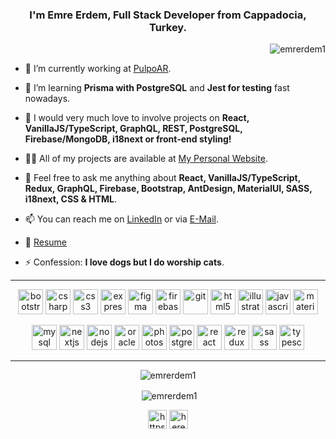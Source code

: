 <h3 align="center">I'm Emre Erdem, Full Stack Developer from Cappadocia, Turkey.</h3><p align="right"> <img src="https://komarev.com/ghpvc/?username=emrerdem1" alt="emrerdem1" /> </p>

- 🔭 I’m currently working at [PulpoAR](https://pulpoar.com).

- 🌱 I’m learning **Prisma with PostgreSQL** and **Jest for testing** fast nowadays.

- 👯 I would very much love to involve projects on **React, VanillaJS/TypeScript, GraphQL, REST, PostgreSQL, Firebase/MongoDB, i18next or front-end styling!**

- 👨‍💻 All of my projects are available at [My Personal Website](https://emrerdem.com).

- 💬 Feel free to ask me anything about **React, VanillaJS/TypeScript, Redux, GraphQL, Firebase, Bootstrap, AntDesign, MaterialUI, SASS, i18next, CSS & HTML**.

- 📫 You can reach me on [LinkedIn](https://www.linkedin.com/in/emrerdem94/) or via [E-Mail](mailto:emrerdem94@gmail.com).

- 💫 [Resume](https://drive.google.com/file/d/1rvvscyLOi3GS2wWUbxh6taoET3-xMKlj/view?usp=sharing)

- ⚡ Confession: **I love dogs but I do worship cats**.

---

<p align="center"><img src="https://devicons.github.io/devicon/devicon.git/icons/bootstrap/bootstrap-plain.svg" alt="bootstrap" width="40" height="40"/> <img src="https://devicons.github.io/devicon/devicon.git/icons/csharp/csharp-original.svg" alt="csharp" width="40" height="40"/> <img src="https://devicons.github.io/devicon/devicon.git/icons/css3/css3-original-wordmark.svg" alt="css3" width="40" height="40"/> <img src="https://devicons.github.io/devicon/devicon.git/icons/express/express-original-wordmark.svg" alt="express" width="40" height="40"/> <img src="https://www.vectorlogo.zone/logos/figma/figma-icon.svg" alt="figma" width="40" height="40"/> <img src="https://www.vectorlogo.zone/logos/firebase/firebase-icon.svg" alt="firebase" width="40" height="40"/> <img src="https://www.vectorlogo.zone/logos/git-scm/git-scm-icon.svg" alt="git" width="40" height="40"/> <img src="https://devicons.github.io/devicon/devicon.git/icons/html5/html5-original-wordmark.svg" alt="html5" width="40" height="40"/> <img src="https://www.vectorlogo.zone/logos/adobe_illustrator/adobe_illustrator-icon.svg" alt="illustrator" width="40" height="40"/> <img src="https://devicons.github.io/devicon/devicon.git/icons/javascript/javascript-original.svg" alt="javascript" width="40" height="40"/> <img src="https://raw.githubusercontent.com/prplx/svg-logos/5585531d45d294869c4eaab4d7cf2e9c167710a9/svg/materialize.svg" alt="materialize" width="40" height="40"/> 
 <p align="center"><img src="https://devicons.github.io/devicon/devicon.git/icons/mysql/mysql-original-wordmark.svg" alt="mysql" width="40" height="40"/> <img src="https://cdn.worldvectorlogo.com/logos/nextjs-3.svg" alt="nextjs" width="40" height="40"/> <img src="https://devicons.github.io/devicon/devicon.git/icons/nodejs/nodejs-original-wordmark.svg" alt="nodejs" width="40" height="40"/> <img src="https://devicons.github.io/devicon/devicon.git/icons/oracle/oracle-original.svg" alt="oracle" width="40" height="40"/> <img src="https://devicons.github.io/devicon/devicon.git/icons/photoshop/photoshop-plain.svg" alt="photoshop" width="40" height="40"/> <img src="https://devicons.github.io/devicon/devicon.git/icons/postgresql/postgresql-original-wordmark.svg" alt="postgresql" width="40" height="40"/> <img src="https://devicons.github.io/devicon/devicon.git/icons/react/react-original-wordmark.svg" alt="react" width="40" height="40"/> <img src="https://devicons.github.io/devicon/devicon.git/icons/redux/redux-original.svg" alt="redux" width="40" height="40"/> <img src="https://devicons.github.io/devicon/devicon.git/icons/sass/sass-original.svg" alt="sass" width="40" height="40"/> <img src="https://devicons.github.io/devicon/devicon.git/icons/typescript/typescript-original.svg" alt="typescript" width="40" height="40"/></p>
 
---

<p align="center"><img align="center" src="https://github-readme-stats.vercel.app/api/top-langs/?username=emrerdem1&layout=compact&hide=html" alt="emrerdem1" /></p>


<p align="center">&nbsp;<img align="center" src="https://github-readme-stats.vercel.app/api?username=emrerdem1&show_icons=true" alt="emrerdem1" /></p>

<p align="center">
<a href="https://linkedin.com/in/emrerdem94/" target="blank"><img align="center" src="https://cdn.jsdelivr.net/npm/simple-icons@3.0.1/icons/linkedin.svg" alt="https://www.linkedin.com/in/emrerdem94/" height="30" width="30" /></a>
<a href="https://instagram.com/herecomesemre" target="blank"><img align="center" src="https://cdn.jsdelivr.net/npm/simple-icons@3.0.1/icons/instagram.svg" alt="herecomesemre" height="30" width="30" /></a>
</p>
